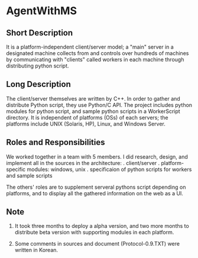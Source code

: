 AgentWithMS
===========

Short Description
-----------------
It is a platform-independent client/server model; a "main" server in a designated machine
collects from and controls over hundreds of machines by communicating with "clients" called workers in each machine through distributing python script.

Long Description
----------------
The client/server themselves are written by C++.
In order to gather and distribute Python script, they use Python/C API.
The project includes python modules for python script,
and sample python scripts in a WorkerScript directory.
It is independent of platforms (OSs) of each servers;
the platforms include UNIX (Solaris, HP), Linux, and Windows Server.

Roles and Responsibilities
--------------------------
We worked together in a team with 5 members.
I did research, design, and implement all in the sources in the architecture:
  . client/server
  . platform-specific modules: windows, unix
  . specificaion of python scripts for workers and sample scripts

The others' roles are to supplement serveral pythons script depending on platforms,
and to display all the gathered information on the web as a UI.

Note
----
1. It took three months to deploy a alpha version,
and two more months to distribute beta version with supporting modules in each platform.

2. Some comments in sources and document (Protocol-0.9.TXT) were written in Korean.
